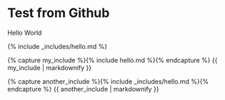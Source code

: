 # Test from Github

Hello World

{% include _includes/hello.md %}

{% capture my_include %}{% include hello.md %}{% endcapture %}
{{ my_include | markdownify }}

{% capture another_include %}{% include _includes/hello.md %}{% endcapture %}
{{ another_include | markdownify }}
